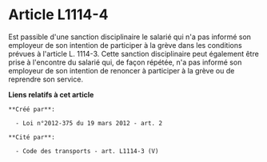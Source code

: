 # Article L1114-4

Est passible d'une sanction disciplinaire le salarié qui n'a pas informé son employeur de son intention de participer à la
grève dans les conditions prévues à l'article L. 1114-3. Cette sanction disciplinaire peut également être prise à l'encontre
du salarié qui, de façon répétée, n'a pas informé son employeur de son intention de renoncer à participer à la grève ou de
reprendre son service.

**Liens relatifs à cet article**

	**Créé par**:

	  - Loi n°2012-375 du 19 mars 2012 - art. 2

	**Cité par**:

	  - Code des transports - art. L1114-3 (V)
